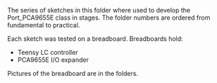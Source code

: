 The series of sketches in this folder where used to develop the Port_PCA9655E class in stages.
The folder numbers are ordered from fundamental to practical.

Each sketch was tested on a breadboard.  Breadboards hold:
* Teensy LC controller
* PCA9655E I/O expander

Pictures of the breadboard are in the folders.
